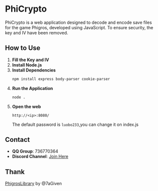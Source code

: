 # PhiCrypto

PhiCrypto is a web application designed to decode and encode save files for the game Phigros, developed using JavaScript. To ensure security, the key and IV have been removed.

## How to Use

1. **Fill the Key and IV**
2. **Install Node.js**
3. **Install Dependencies**
    ```bash
    npm install express body-parser cookie-parser
    ```
4. **Run the Application**
    ```bash
    node .
    ```
5. **Open the web**
   ```
   http://<ip>:8080/
   ```
   The default password is `luobo233`,you can change it on index.js
## Contact

- **QQ Group**: 736770364
- **Discord Channel**: [Join Here](https://discord.gg/phigros-and-rhythm-gaming-1039084623260569631)

## Thank
[PhigrosLibrary](PhigrosLibrary) by @7aGiven

